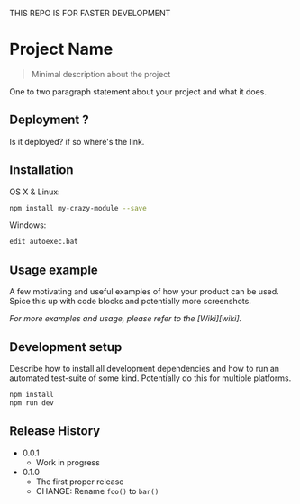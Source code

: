 THIS REPO IS FOR FASTER DEVELOPMENT

# Project Name
> Minimal description about the project

One to two paragraph statement about your project and what it does.

## Deployment ?
Is it deployed?
if so where's the link.

## Installation

OS X & Linux:

```sh
npm install my-crazy-module --save
```

Windows:

```sh
edit autoexec.bat
```

## Usage example

A few motivating and useful examples of how your product can be used. Spice this up with code blocks and potentially more screenshots.

_For more examples and usage, please refer to the [Wiki][wiki]._

## Development setup

Describe how to install all development dependencies and how to run an automated test-suite of some kind. Potentially do this for multiple platforms.

```sh
npm install
npm run dev
```

## Release History

* 0.0.1
    * Work in progress
* 0.1.0
    * The first proper release
    * CHANGE: Rename `foo()` to `bar()`


